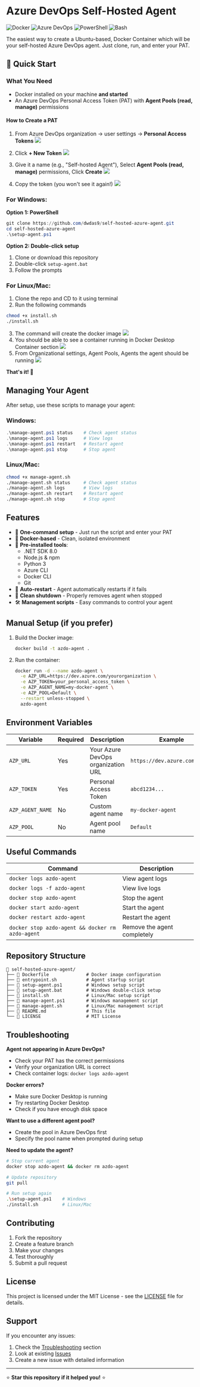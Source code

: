 # Azure DevOps Self-Hosted Agent

![Docker](https://img.shields.io/badge/docker-%230db7ed.svg?style=flat&logo=docker&logoColor=white)
![Azure DevOps](https://img.shields.io/badge/Azure%20DevOps-0078d7.svg?style=flat&logo=azure-devops&logoColor=white)
![PowerShell](https://img.shields.io/badge/PowerShell-%235391FE.svg?style=flat&logo=powershell&logoColor=white)
![Bash](https://img.shields.io/badge/bash-%23121011.svg?style=flat&logo=gnu-bash&logoColor=white)

The easiest way to create a Ubuntu-based, Docker Container which will be your self-hosted Azure DevOps agent. Just clone, run, and enter your PAT.

## 🚀 Quick Start

### What You Need

- Docker installed on your machine **and started**
- An Azure DevOps Personal Access Token (PAT) with **Agent Pools (read, manage)** permissions

#### How to Create a PAT

1. From Azure DevOps organization → user settings → **Personal Access Tokens**
  ![](images/20250526150055.png)

2. Click **+ New Token**
  ![](images/20250526150710.png)

3. Give it a name (e.g., "Self-hosted Agent"), Select **Agent Pools (read, manage)** permissions, Click **Create**
  ![](images/20250526151425.png)

4. Copy the token (you won't see it again!)
  ![](images/20250526151622.png)

### For Windows:

**Option 1: PowerShell**
```powershell
git clone https://github.com/dwdas9/self-hosted-azure-agent.git
cd self-hosted-azure-agent
.\setup-agent.ps1
```

**Option 2: Double-click setup**
1. Clone or download this repository
2. Double-click `setup-agent.bat`
3. Follow the prompts

### For Linux/Mac:

1. Clone the repo and CD to it using terminal
2. Run the following commands
```bash
chmod +x install.sh
./install.sh
```
3. The command will create the docker image
![](images/20250526160311.png)
4. You should be able to see a container running in Docker Desktop Container section
![](images/20250526160357.png)
5. From Organizational settings, Agent Pools, Agents the agent should be running
![](images/20250526160612.png)

**That's it! 🎉**

## Managing Your Agent

After setup, use these scripts to manage your agent:

### Windows:
```powershell
.\manage-agent.ps1 status    # Check agent status
.\manage-agent.ps1 logs      # View logs
.\manage-agent.ps1 restart   # Restart agent
.\manage-agent.ps1 stop      # Stop agent
```

### Linux/Mac:
```bash
chmod +x manage-agent.sh
./manage-agent.sh status     # Check agent status
./manage-agent.sh logs       # View logs
./manage-agent.sh restart    # Restart agent
./manage-agent.sh stop       # Stop agent
```

## Features

- 🚀 **One-command setup** - Just run the script and enter your PAT
- 🐳 **Docker-based** - Clean, isolated environment
- 🔧 **Pre-installed tools**:
  - .NET SDK 8.0
  - Node.js & npm
  - Python 3
  - Azure CLI
  - Docker CLI
  - Git
- 🔄 **Auto-restart** - Agent automatically restarts if it fails
- 🧹 **Clean shutdown** - Properly removes agent when stopped
- 🛠️ **Management scripts** - Easy commands to control your agent

## Manual Setup (if you prefer)

1. Build the Docker image:
   ```bash
   docker build -t azdo-agent .
   ```

2. Run the container:
   ```bash
   docker run -d --name azdo-agent \
     -e AZP_URL=https://dev.azure.com/yourorganization \
     -e AZP_TOKEN=your_personal_access_token \
     -e AZP_AGENT_NAME=my-docker-agent \
     -e AZP_POOL=Default \
     --restart unless-stopped \
     azdo-agent
   ```

## Environment Variables

| Variable | Required | Description | Example |
|----------|----------|-------------|---------|
| `AZP_URL` | Yes | Your Azure DevOps organization URL | `https://dev.azure.com/myorg` |
| `AZP_TOKEN` | Yes | Personal Access Token | `abcd1234...` |
| `AZP_AGENT_NAME` | No | Custom agent name | `my-docker-agent` |
| `AZP_POOL` | No | Agent pool name | `Default` |

## Useful Commands

| Command | Description |
|---------|-------------|
| `docker logs azdo-agent` | View agent logs |
| `docker logs -f azdo-agent` | View live logs |
| `docker stop azdo-agent` | Stop the agent |
| `docker start azdo-agent` | Start the agent |
| `docker restart azdo-agent` | Restart the agent |
| `docker stop azdo-agent && docker rm azdo-agent` | Remove the agent completely |

## Repository Structure

```
📁 self-hosted-azure-agent/
├── 📄 Dockerfile              # Docker image configuration
├── 📄 entrypoint.sh           # Agent startup script
├── 📄 setup-agent.ps1         # Windows setup script
├── 📄 setup-agent.bat         # Windows double-click setup
├── 📄 install.sh              # Linux/Mac setup script
├── 📄 manage-agent.ps1        # Windows management script
├── 📄 manage-agent.sh         # Linux/Mac management script
├── 📄 README.md               # This file
└── 📄 LICENSE                 # MIT License
```

## Troubleshooting

**Agent not appearing in Azure DevOps?**
- Check your PAT has the correct permissions
- Verify your organization URL is correct
- Check container logs: `docker logs azdo-agent`

**Docker errors?**
- Make sure Docker Desktop is running
- Try restarting Docker Desktop
- Check if you have enough disk space

**Want to use a different agent pool?**
- Create the pool in Azure DevOps first
- Specify the pool name when prompted during setup

**Need to update the agent?**
```bash
# Stop current agent
docker stop azdo-agent && docker rm azdo-agent

# Update repository
git pull

# Run setup again
.\setup-agent.ps1    # Windows
./install.sh         # Linux/Mac
```

## Contributing

1. Fork the repository
2. Create a feature branch
3. Make your changes
4. Test thoroughly
5. Submit a pull request

## License

This project is licensed under the MIT License - see the [LICENSE](LICENSE) file for details.

## Support

If you encounter any issues:
1. Check the [Troubleshooting](#troubleshooting) section
2. Look at existing [Issues](https://github.com/your-username/self-hosted-azure-agent/issues)
3. Create a new issue with detailed information

---

⭐ **Star this repository if it helped you!** ⭐
